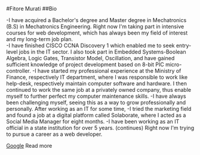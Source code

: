 #Fitore Murati
##Bio


-I have acquired a Bachelor's degree and Master degree in Mechatronics (B.S) in Mechatronics Engineering. Right now I'm taking part in intensive courses for web development, which has always been my field of interest and my long-term job plan.  
-I have finished CISCO CCNA Discovery 1 which enabled me to seek entry-level jobs in the IT sector. I also took part in Embedded Systems-Boolean Algebra, Logic Gates, Transistor Model, Oscillation, and have gained sufficient knowledge of project development based on 8-bit PIC micro-controller. 
-I have started my professional experience at the Ministry of Finance, respectively IT department, where I was responsible to work like help-desk, respectively maintain computer software and hardware. I then continued to work the same job at a privately owned company, thus enable myself to further perfect my computer maintenance skills. 
-I have always been challenging myself, seeing this as a way to grow professionally and personally. After working as an IT for some time, -I tried the marketing field and found a job  at a digital platform called Solaborate, where I acted as a Social Media Manager  for eight months. 
-I have been working as an IT official in a state institution for over 5 years. (continues)
Right now I'm trying to pursue a career as a web developer. 


[Google](https://google.com) Read more